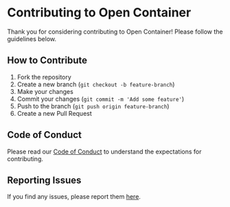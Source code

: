 # Contributing to Open Container

Thank you for considering contributing to Open Container! Please follow the guidelines below.

## How to Contribute
1. Fork the repository
2. Create a new branch (`git checkout -b feature-branch`)
3. Make your changes
4. Commit your changes (`git commit -m 'Add some feature'`)
5. Push to the branch (`git push origin feature-branch`)
6. Create a new Pull Request

## Code of Conduct
Please read our [Code of Conduct](CODE_OF_CONDUCT.md) to understand the expectations for contributing.

## Reporting Issues
If you find any issues, please report them [here](https://github.com/state-NER/open-containers-/issues).